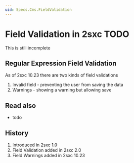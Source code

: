 ```yaml
---
uid: Specs.Cms.FieldValidation
---
```

# Field Validation in 2sxc TODO

This is still incomplete

## Regular Expression Field Validation

As of 2sxc 10.23 there are two kinds of field validations

1. Invalid field - preventing the user from saving the data
1. Warnings - showing a warning but allowing save


## Read also

* todo

## History

1. Introduced in 2sxc 1.0
1. Field Validation added in 2sxc 2.0
1. Field Warnings added in 2sxc 10.23